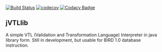 [![Build Status](https://travis-ci.com/IslandOfCode/jVTLlib.svg?branch=master)](https://travis-ci.com/IslandOfCode/jVTLlib)
[![codecov](https://codecov.io/gh/IslandOfCode/jVTLlib/branch/master/graph/badge.svg)](https://codecov.io/gh/IslandOfCode/jVTLlib)
[![Codacy Badge](https://api.codacy.com/project/badge/Grade/532347844fdb4950a714caf7950bd394)](https://www.codacy.com/app/IslandOfCode/jVTLlib?utm_source=github.com&amp;utm_medium=referral&amp;utm_content=IslandOfCode/jVTLlib&amp;utm_campaign=Badge_Grade)


## jVTLlib
A simple VTL (Validation and Transformation Language) Interpreter in java library form. Still in development, but usable for BIRD 1.0 database instruction.
